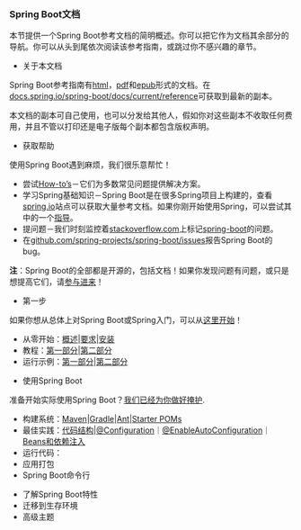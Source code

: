 ### Spring Boot文档

本节提供一个Spring Boot参考文档的简明概述。你可以把它作为文档其余部分的导航。你可以从头到尾依次阅读该参考指南，或跳过你不感兴趣的章节。

* 关于本文档

Spring Boot参考指南有[html](http://docs.spring.io/spring-boot/docs/1.3.0.BUILD-SNAPSHOT/reference/html)，[pdf](http://docs.spring.io/spring-boot/docs/1.3.0.BUILD-SNAPSHOT/reference/pdf/spring-boot-reference.pdf)和[epub](http://docs.spring.io/spring-boot/docs/1.3.0.BUILD-SNAPSHOT/reference/epub/spring-boot-reference.epub)形式的文档。在[docs.spring.io/spring-boot/docs/current/reference](http://docs.spring.io/spring-boot/docs/current/reference)可获取到最新的副本。

本文档的副本可自己使用，也可以分发给其他人，假如你对这些副本不收取任何费用，并且不管以打印还是电子版每个副本都包含版权声明。

* 获取帮助

使用Spring Boot遇到麻烦，我们很乐意帮忙！

- 尝试[How-to’s](http://docs.spring.io/spring-boot/docs/current-SNAPSHOT/reference/htmlsingle/#howto)－它们为多数常见问题提供解决方案。
- 学习Spring基础知识－Spring Boot是在很多Spring项目上构建的，查看[spring.io](http://spring.io/)站点可以获取大量参考文档。如果你刚开始使用Spring，可以尝试其中的一个[指导](http://spring.io/guides)。
- 提问题－我们时刻监控着[stackoverflow.com](http://stackoverflow.com/)上标记[spring-boot](http://stackoverflow.com/tags/spring-boot)的问题。
- 在[github.com/spring-projects/spring-boot/issues](https://github.com/spring-projects/spring-boot/issues)报告Spring Boot的bug。

**注**：Spring Boot的全部都是开源的，包括文档！如果你发现问题有问题，或只是想提高它们，请[参与进来](http://github.com/spring-projects/spring-boot/tree/master)！

* 第一步

如果你想从总体上对Spring Boot或Spring入门，可以从[这里开始](http://docs.spring.io/spring-boot/docs/current-SNAPSHOT/reference/htmlsingle/#getting-started)！

- 从零开始：[概述](http://docs.spring.io/spring-boot/docs/current-SNAPSHOT/reference/htmlsingle/#getting-started-introducing-spring-boot)|[要求](http://docs.spring.io/spring-boot/docs/current-SNAPSHOT/reference/htmlsingle/#getting-started-system-requirements)|[安装](http://docs.spring.io/spring-boot/docs/current-SNAPSHOT/reference/htmlsingle/#getting-started-installing-spring-boot)
- 教程：[第一部分](http://docs.spring.io/spring-boot/docs/current-SNAPSHOT/reference/htmlsingle/#getting-started-first-application)|[第二部分](http://docs.spring.io/spring-boot/docs/current-SNAPSHOT/reference/htmlsingle/#getting-started-first-application-code)
- 运行示例：[第一部分](http://docs.spring.io/spring-boot/docs/current-SNAPSHOT/reference/htmlsingle/#getting-started-first-application-run)|[第二部分](http://docs.spring.io/spring-boot/docs/current-SNAPSHOT/reference/htmlsingle/#getting-started-first-application-executable-jar)

* 使用Spring Boot

准备开始实际使用Spring Boot？[我们已经为你做好掩护](http://docs.spring.io/spring-boot/docs/current-SNAPSHOT/reference/htmlsingle/#using-boot).

- 构建系统：[Maven](http://docs.spring.io/spring-boot/docs/current-SNAPSHOT/reference/htmlsingle/#using-boot-maven)|[Gradle](http://docs.spring.io/spring-boot/docs/current-SNAPSHOT/reference/htmlsingle/#using-boot-gradle)|[Ant](http://docs.spring.io/spring-boot/docs/current-SNAPSHOT/reference/htmlsingle/#using-boot-ant)|[Starter POMs](http://docs.spring.io/spring-boot/docs/current-SNAPSHOT/reference/htmlsingle/#using-boot-starter-poms)
- 最佳实践：[代码结构](http://docs.spring.io/spring-boot/docs/current-SNAPSHOT/reference/htmlsingle/#using-boot-structuring-your-code)|[@Configuration](http://docs.spring.io/spring-boot/docs/current-SNAPSHOT/reference/htmlsingle/#using-boot-configuration-classes)｜[@EnableAutoConfiguration](http://docs.spring.io/spring-boot/docs/current-SNAPSHOT/reference/htmlsingle/#using-boot-auto-configuration)｜[Beans和依赖注入](http://docs.spring.io/spring-boot/docs/current-SNAPSHOT/reference/htmlsingle/#using-boot-spring-beans-and-dependency-injection)
- 运行代码：[]()
- 应用打包
- Spring Boot命令行

* 了解Spring Boot特性
* 迁移到生存环境
* 高级主题
